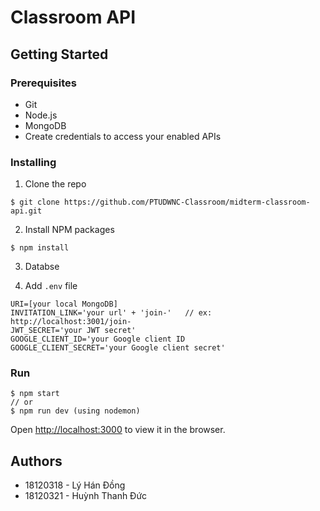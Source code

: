 # Classroom API

## Getting Started

### Prerequisites

- Git
- Node.js
- MongoDB
- Create credentials to access your enabled APIs

### Installing

1. Clone the repo

```
$ git clone https://github.com/PTUDWNC-Classroom/midterm-classroom-api.git
```

2. Install NPM packages

```
$ npm install
```

3. Databse

4. Add `.env` file

```
URI=[your local MongoDB]
INVITATION_LINK='your url' + 'join-'   // ex: http://localhost:3001/join-
JWT_SECRET='your JWT secret'
GOOGLE_CLIENT_ID='your Google client ID
GOOGLE_CLIENT_SECRET='your Google client secret'
```

### Run

```
$ npm start
// or
$ npm run dev (using nodemon)
```

Open [http://localhost:3000](http://localhost:3000) to view it in the browser.

## Authors

- 18120318 - Lý Hán Đồng
- 18120321 - Huỳnh Thanh Đức

